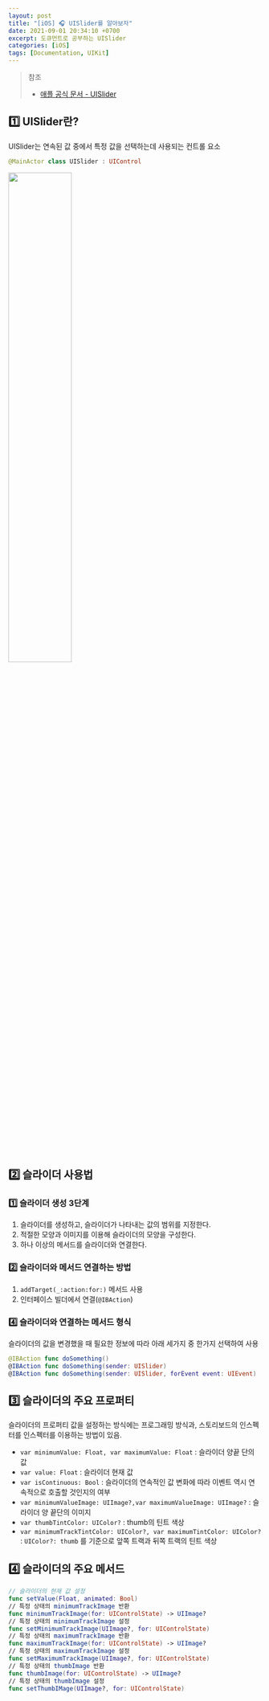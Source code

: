 ```yaml
---
layout: post
title: "[iOS] 🎧 UISlider를 알아보자"
date: 2021-09-01 20:34:10 +0700
excerpt: 도큐먼트로 공부하는 UISlider
categories: [iOS]
tags: [Documentation, UIKit]
---
```


> 참조
>
> - [애플 공식 문서 - UISlider](https://developer.apple.com/documentation/uikit/uislider)

## 1️⃣ UISlider란?

UISlider는 연속된 값 중에서 특정 값을 선택하는데 사용되는 컨트롤 요소

``` swift
@MainActor class UISlider : UIControl
```

<img src="https://cphinf.pstatic.net/mooc/20171230_105/1514639121641ImAX6_PNG/61_3.png" width="50%">



## 2️⃣ 슬라이더 사용법

### 1️⃣ 슬라이더 생성 3단계

1. 슬라이더를 생성하고, 슬라이더가 나타내는 값의 범위를 지정한다.
2. 적절한 모양과 이미지를 이용해 슬라이더의 모양을 구성한다.
3. 하나 이상의 메서드를 슬라이더와 연결한다.

### 2️⃣ 슬라이더와 메서드 연결하는 방법

1. `addTarget(_:action:for:)` 메서드 사용
2. 인터페이스 빌더에서 연결(`@IBAction`)

### 4️⃣ 슬라이더와 연결하는 메서드 형식

슬라이더의 값을 변경했을 때 필요한 정보에 따라 아래 세가지 중 한가지 선택하여 사용

``` swift
@IBAction func doSomething()
@IBAction func doSomething(sender: UISlider)
@IBAction func doSomething(sender: UISlider, forEvent event: UIEvent)
```



## 3️⃣ 슬라이더의 주요 프로퍼티

슬라이더의 프로퍼티 값을 설정하는 방식에는 프로그래밍 방식과, 스토리보드의 인스펙터를 인스펙터를 이용하는 방법이 있음.

- `var minimumValue: Float, var maximumValue: Float` : 슬라이더 양끝 단의 값
- `var value: Float` : 슬라이더 현재 값
- `var isContinuous: Bool` : 슬라이더의 연속적인 값 변화에 따라 이벤트 역시 연속적으로 호출할 것인지의 여부
- `var minimumValueImage: UIImage?,var maximumValueImage: UIImage?` : 슬라이더 양 끝단의 이미지
- `var thumbTintColor: UIColor?` : thumb의 틴트 색상
- `var minimumTrackTintColor: UIColor?, var maximumTintColor: UIColor?` : `UIColor?: thumb` 를 기준으로 앞쪽 트랙과 뒤쪽 트랙의 틴트 색상



## 4️⃣ 슬라이더의 주요 메서드

``` swift
// 슬라이더의 현재 값 설정
func setValue(Float, animated: Bool)
// 특정 상태의 minimumTrackImage 반환
func minimumTrackImage(for: UIControlState) -> UIImage?
// 특정 상태의 minimumTrackImage 설정
func setMinimumTrackImage(UIImage?, for: UIControlState)
// 특정 상태의 maximumTrackImage 반환
func maximumTrackImage(for: UIControlState) -> UIImage?
// 특정 상태의 maximumTrackImage 설정
func setMaximumTrackImage(UIImage?, for: UIControlState)
// 특정 상태의 thumbImage 반환
func thumbImage(for: UIControlState) -> UIImage?
// 특정 상태의 thumbImage 설정
func setThumbIMage(UIImage?, for: UIControlState)
```

